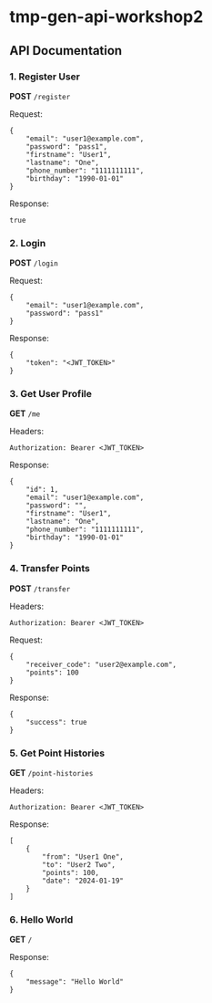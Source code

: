 
# tmp-gen-api-workshop2

## API Documentation

### 1. Register User
**POST** `/register`

Request:
```
{
	"email": "user1@example.com",
	"password": "pass1",
	"firstname": "User1",
	"lastname": "One",
	"phone_number": "1111111111",
	"birthday": "1990-01-01"
}
```
Response:
```
true
```

### 2. Login
**POST** `/login`

Request:
```
{
	"email": "user1@example.com",
	"password": "pass1"
}
```
Response:
```
{
	"token": "<JWT_TOKEN>"
}
```

### 3. Get User Profile
**GET** `/me`

Headers:
```
Authorization: Bearer <JWT_TOKEN>
```
Response:
```
{
	"id": 1,
	"email": "user1@example.com",
	"password": "",
	"firstname": "User1",
	"lastname": "One",
	"phone_number": "1111111111",
	"birthday": "1990-01-01"
}
```

### 4. Transfer Points
**POST** `/transfer`

Headers:
```
Authorization: Bearer <JWT_TOKEN>
```
Request:
```
{
	"receiver_code": "user2@example.com",
	"points": 100
}
```
Response:
```
{
	"success": true
}
```

### 5. Get Point Histories
**GET** `/point-histories`

Headers:
```
Authorization: Bearer <JWT_TOKEN>
```
Response:
```
[
	{
		"from": "User1 One",
		"to": "User2 Two",
		"points": 100,
		"date": "2024-01-19"
	}
]
```

### 6. Hello World
**GET** `/`

Response:
```
{
	"message": "Hello World"
}
```
